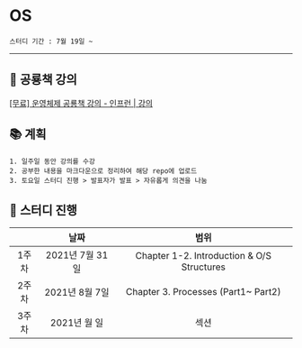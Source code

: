 # OS

```
스터디 기간 : 7월 19일 ~
```
---
## 🐢 공룡책 강의


[[무료] 운영체제 공룡책 강의 - 인프런 | 강의](https://www.inflearn.com/course/%EC%9A%B4%EC%98%81%EC%B2%B4%EC%A0%9C-%EA%B3%B5%EB%A3%A1%EC%B1%85-%EC%A0%84%EA%B3%B5%EA%B0%95%EC%9D%98#curriculum)



## 📚 계획

```
1. 일주일 동안 강의를 수강
2. 공부한 내용을 마크다운으로 정리하여 해당 repo에 업로드
3. 토요일 스터디 진행 > 발표자가 발표 > 자유롭게 의견을 나눔
```

## 🏫 스터디 진행
|  | 날짜 | 범위 |  
|:---:|:---:|:---:|
| 1주차 | 2021년 7월 31일 | Chapter 1-2. Introduction & O/S Structures | 
| 2주차 | 2021년 8월 7일 | Chapter 3. Processes (Part1~ Part2)  | 
| 3주차 | 2021년 월 일 | 섹션  | 
